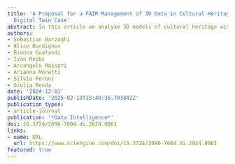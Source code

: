 ```yaml
---
title: 'A Proposal for a FAIR Management of 3D Data in Cultural Heritage: The Aldrovandi
  Digital Twin Case'
abstract: In this article we analyse 3D models of cultural heritage with the aim of answering three main questions. What processes can be put in place to create a FAIR-by-design digital twin of a temporary exhibition? What are the main challenges in applying FAIR principles to 3D data in cultural heritage studies and how are they different from other types of data (e.g. images) from a data management perspective? We begin with a comprehensive literature review touching on FAIR principles applied to cultural heritage data; representation models; both Object Provenance Information (OPI) and Metadata Record Provenance Information (MRPI), respectively meant as, on the one hand, the detailed history and origin of an object, and - on the other hand - the detailed history and origin of the metadata itself, which describes the primary object (whether physical or digital); 3D models as cultural heritage research data and their creation, selection, publication, archival and preservation. We then describe the process of creating the Aldrovandi Digital Twin, by collecting, storing and modelling data about cultural heritage objects and processes. We detail the many steps from the acquisition of the Digital Cultural Heritage Objects (DCHO), through to the upload of the optimised DCHO onto a web-based framework (ATON), with a focus on open technologies and standards for interoperability and preservation. Using the FAIR Principles for Heritage Library, Archive and Museum Collections [1] as a framework, we look in detail at how the Digital Twin implements FAIR principles at the object and metadata level. We then describe the main challenges we encountered and we summarise what seem to be the peculiarities of 3D cultural heritage data and the possible directions for further research in this field.
authors:
- Sebastian Barzaghi
- Alice Bordignon
- Bianca Gualandi
- Ivan Heibi
- Arcangelo Massari
- Arianna Moretti
- Silvio Peroni
- Giulia Renda
date: '2024-12-01'
publishDate: '2025-02-13T15:40:36.703842Z'
publication_types:
- article-journal
publication: '*Data Intelligence*'
doi: 10.3724/2096-7004.di.2024.0061
links:
- name: URL
  url: https://www.sciengine.com/doi/10.3724/2096-7004.di.2024.0061
featured: true
---
```

